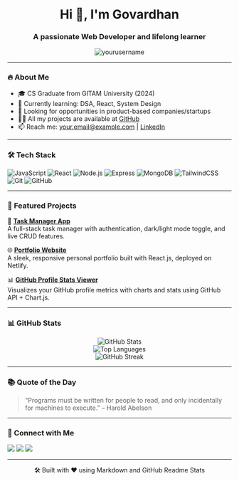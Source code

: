 <h1 align="center">Hi 👋, I'm Govardhan</h1>
<h3 align="center">A passionate Web Developer and lifelong learner</h3>

<p align="center">
  <img src="https://komarev.com/ghpvc/?username=yourusername&label=Profile%20views&color=0e75b6&style=flat" alt="yourusername" />
</p>

---

### 🔥 About Me

- 🎓 CS Graduate from GITAM University (2024)
- 🌱 Currently learning: DSA, React, System Design
- 💼 Looking for opportunities in product-based companies/startups
- 👨‍💻 All my projects are available at [GitHub](https://github.com/KattaGovardhan)
- 📫 Reach me: [your.email@example.com](mailto:your.email@example.com) | [LinkedIn](https://linkedin.com/in/yourlinkedin)

---

### 🛠️ Tech Stack

![JavaScript](https://img.shields.io/badge/-JavaScript-F7DF1E?style=flat&logo=javascript&logoColor=000)
![React](https://img.shields.io/badge/-React-61DAFB?style=flat&logo=react&logoColor=000)
![Node.js](https://img.shields.io/badge/-Node.js-339933?style=flat&logo=node.js&logoColor=fff)
![Express](https://img.shields.io/badge/-Express.js-000000?style=flat&logo=express&logoColor=white)
![MongoDB](https://img.shields.io/badge/-MongoDB-47A248?style=flat&logo=mongodb&logoColor=fff)
![TailwindCSS](https://img.shields.io/badge/-Tailwind%20CSS-38B2AC?style=flat&logo=tailwind-css&logoColor=white)
![Git](https://img.shields.io/badge/-Git-F05032?style=flat&logo=git&logoColor=fff)
![GitHub](https://img.shields.io/badge/-GitHub-181717?style=flat&logo=github&logoColor=fff)

---

### 🚀 Featured Projects

🔧 **[Task Manager App](https://github.com/yourusername/task-manager)**  
A full-stack task manager with authentication, dark/light mode toggle, and live CRUD features.

🌐 **[Portfolio Website](https://github.com/yourusername/portfolio)**  
A sleek, responsive personal portfolio built with React.js, deployed on Netlify.

📊 **[GitHub Profile Stats Viewer](https://github.com/yourusername/github-profile-stats)**  
Visualizes your GitHub profile metrics with charts and stats using GitHub API + Chart.js.

---

### 📊 GitHub Stats

<p align="center">
  <img src="https://github-readme-stats.vercel.app/api?username=KattaGovardhan&show_icons=true&theme=radical" alt="GitHub Stats" />
  <br/>
  <img src="https://github-readme-stats.vercel.app/api/top-langs/?username=KattaGovardhan&layout=compact&theme=radical" alt="Top Languages" />
  <br/>
  <img src="https://github-readme-streak-stats.herokuapp.com/?user=KattaGovardhan&theme=radical" alt="GitHub Streak" />
</p>

---

### 📚 Quote of the Day

> “Programs must be written for people to read, and only incidentally for machines to execute.” – Harold Abelson

---

### 🤝 Connect with Me

<p align="left">
  <a href="https://linkedin.com/in/yourlinkedin" target="_blank"><img src="https://img.shields.io/badge/-LinkedIn-0A66C2?style=flat&logo=linkedin&logoColor=white"/></a>
  <a href="mailto:your.email@example.com"><img src="https://img.shields.io/badge/-Gmail-EA4335?style=flat&logo=gmail&logoColor=white"/></a>
  <a href="https://github.com/yourusername"><img src="https://img.shields.io/badge/-GitHub-181717?style=flat&logo=github&logoColor=white"/></a>
</p>

---

<p align="center">
  🛠️ Built with ❤️ using Markdown and GitHub Readme Stats
</p>
